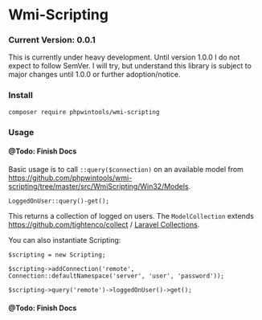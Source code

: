 # Wmi-Scripting
### Current Version: 0.0.1

This is currently under heavy development. Until version 1.0.0 I do not expect to follow SemVer.
I will try, but understand this library is subject to major changes until 1.0.0 or further adoption/notice.

### Install

`composer require phpwintools/wmi-scripting`

### Usage

#### @Todo: Finish Docs

Basic usage is to call `::query($connection)` on an available model from
https://github.com/phpwintools/wmi-scripting/tree/master/src/WmiScripting/Win32/Models.

`LoggedOnUser::query()-get();`

This returns a collection of logged on users. The `ModelCollection` extends https://github.com/tightenco/collect /
[Laravel Collections](https://laravel.com/docs/5.8/collections).

You can also instantiate Scripting:

`$scripting = new Scripting;`

`$scripting->addConnection('remote', Connection::defaultNamespace('server', 'user', 'password'));`

`$scripting->query('remote')->loggedOnUser()->get();`

#### @Todo: Finish Docs